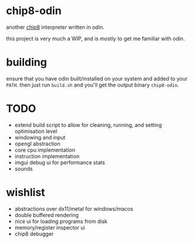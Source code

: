 # chip8-odin
another [chip8](https://en.wikipedia.org/wiki/CHIP-8) interpreter written in odin.

this project is very much a WIP, and is mostly to get me familiar with odin.

# building
ensure that you have odin built/installed on your system and added to your `PATH`. then just run `build.sh` and you'll
get the output binary `chip8-odin`.

# TODO
- extend build script to allow for cleaning, running, and setting optimisation level
- windowing and input
- opengl abstraction
- core cpu implementation
- instruction implementation
- imgui debug ui for performance stats
- sounds

# wishlist
- abstractions over dx11/metal for windows/macos
- double buffered rendering
- nice ui for loading programs from disk
- memory/register inspector ui
- chip8 debugger

